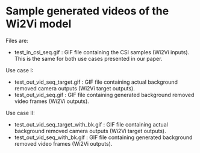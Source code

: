 # Sample generated videos of the Wi2Vi model




Files are:
- test_in_csi_seq.gif : GIF file containing the CSI samples (Wi2Vi inputs). This is the same for both use cases presented in our paper.

Use case I:
- test_out_vid_seq_target.gif : GIF file containing actual background removed camera outputs (Wi2Vi target outputs).
- test_out_vid_seq.gif : GIF file containing generated background removed video frames (Wi2Vi outputs).

Use case II:
- test_out_vid_seq_target_with_bk.gif : GIF file containing actual background removed camera outputs (Wi2Vi target outputs).
- test_out_vid_seq_with_bk.gif : GIF file containing generated background removed video frames (Wi2Vi outputs).
